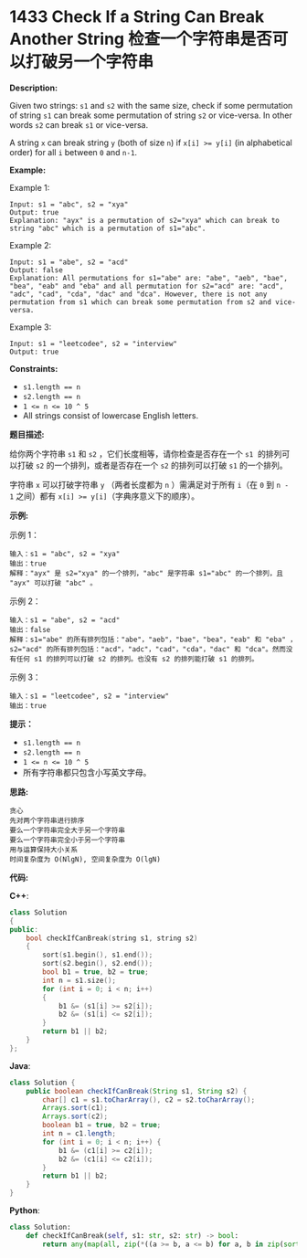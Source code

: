 # 1433 Check If a String Can Break Another String 检查一个字符串是否可以打破另一个字符串

__Description:__

Given two strings: `s1` and `s2` with the same size, check if some permutation of string `s1` can break some permutation of string `s2` or vice-versa. In other words `s2` can break `s1` or vice-versa.

A string `x` can break string `y` (both of size `n`) if `x[i] >= y[i]` (in alphabetical order) for all `i` between `0` and `n-1`.

__Example:__

Example 1:

```text
Input: s1 = "abc", s2 = "xya"
Output: true
Explanation: "ayx" is a permutation of s2="xya" which can break to string "abc" which is a permutation of s1="abc".
```

Example 2:

```text
Input: s1 = "abe", s2 = "acd"
Output: false 
Explanation: All permutations for s1="abe" are: "abe", "aeb", "bae", "bea", "eab" and "eba" and all permutation for s2="acd" are: "acd", "adc", "cad", "cda", "dac" and "dca". However, there is not any permutation from s1 which can break some permutation from s2 and vice-versa.
```

Example 3:

```text
Input: s1 = "leetcodee", s2 = "interview"
Output: true
```

__Constraints:__

- `s1.length == n`
- `s2.length == n`
- `1 <= n <= 10 ^ 5`
- All strings consist of lowercase English letters.

__题目描述:__

给你两个字符串 `s1` 和 `s2` ，它们长度相等，请你检查是否存在一个 `s1`  的排列可以打破 `s2` 的一个排列，或者是否存在一个 `s2` 的排列可以打破 `s1` 的一个排列。

字符串 `x` 可以打破字符串 `y` （两者长度都为 `n` ）需满足对于所有 `i`（在 `0` 到 `n - 1` 之间）都有 `x[i] >= y[i]`（字典序意义下的顺序）。

__示例:__

示例 1：

```text
输入：s1 = "abc", s2 = "xya"
输出：true
解释："ayx" 是 s2="xya" 的一个排列，"abc" 是字符串 s1="abc" 的一个排列，且 "ayx" 可以打破 "abc" 。
```

示例 2：

```text
输入：s1 = "abe", s2 = "acd"
输出：false 
解释：s1="abe" 的所有排列包括："abe"，"aeb"，"bae"，"bea"，"eab" 和 "eba" ，s2="acd" 的所有排列包括："acd"，"adc"，"cad"，"cda"，"dac" 和 "dca"。然而没有任何 s1 的排列可以打破 s2 的排列。也没有 s2 的排列能打破 s1 的排列。
```

示例 3：

```text
输入：s1 = "leetcodee", s2 = "interview"
输出：true
```

__提示：__

- `s1.length == n`
- `s2.length == n`
- `1 <= n <= 10 ^ 5`
- 所有字符串都只包含小写英文字母。

__思路:__

```text
贪心
先对两个字符串进行排序
要么一个字符串完全大于另一个字符串
要么一个字符串完全小于另一个字符串
用与运算保持大小关系
时间复杂度为 O(NlgN), 空间复杂度为 O(lgN)
```

__代码:__

__C++__:

```C++
class Solution 
{
public:
    bool checkIfCanBreak(string s1, string s2) 
    {
        sort(s1.begin(), s1.end());
        sort(s2.begin(), s2.end());
        bool b1 = true, b2 = true;
        int n = s1.size();
        for (int i = 0; i < n; i++) 
        {
            b1 &= (s1[i] >= s2[i]);
            b2 &= (s1[i] <= s2[i]);
        }
        return b1 || b2;
    }
};
```

__Java__:

```Java
class Solution {
    public boolean checkIfCanBreak(String s1, String s2) {
        char[] c1 = s1.toCharArray(), c2 = s2.toCharArray();
        Arrays.sort(c1);
        Arrays.sort(c2);
        boolean b1 = true, b2 = true;
        int n = c1.length;
        for (int i = 0; i < n; i++) {
            b1 &= (c1[i] >= c2[i]);
            b2 &= (c1[i] <= c2[i]);
        }
        return b1 || b2;
    }
}
```

__Python__:

```Python
class Solution:
    def checkIfCanBreak(self, s1: str, s2: str) -> bool:
        return any(map(all, zip(*((a >= b, a <= b) for a, b in zip(sorted(s1), sorted(s2))))))
```
